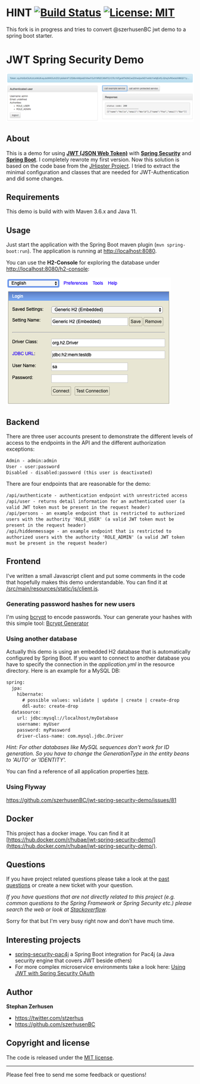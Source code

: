 # HINT [![Build Status](https://travis-ci.org/coderspack/spring-boot-starter-jwt-java-demo.svg?branch=master)](https://travis-ci.org/coderspack/spring-boot-starter-jwt-java-demo) [![License: MIT](https://img.shields.io/badge/License-MIT-yellow.svg)](https://opensource.org/licenses/MIT)

This fork is in progress and tries to convert @szerhusenBC jwt demo to a spring boot starter. 

# JWT Spring Security Demo

![Screenshot from running application](etc/screenshot-jwt-spring-security-demo.png?raw=true "Screenshot JWT Spring Security Demo")

## About
This is a demo for using **[JWT (JSON Web Token)](https://jwt.io)** with **[Spring Security](https://spring.io/projects/spring-security)** and
**[Spring Boot](https://spring.io/projects/spring-boot)**. I completely rewrote my first version. Now this solution is based on the code base
from the [JHipster Project](https://www.jhipster.tech/). I tried to extract the minimal configuration and classes that are needed 
for JWT-Authentication and did some changes.

## Requirements
This demo is build with with Maven 3.6.x and Java 11.

## Usage
Just start the application with the Spring Boot maven plugin (`mvn spring-boot:run`). The application is
running at [http://localhost:8080](http://localhost:8080).

You can use the **H2-Console** for exploring the database under [http://localhost:8080/h2-console](http://localhost:8080/h2-console):

![Screenshot from h2-console login](etc/screenshot-h2-console-login.png?raw=true "Screenshot H2-Console login")

## Backend
There are three user accounts present to demonstrate the different levels of access to the endpoints in
the API and the different authorization exceptions:
```
Admin - admin:admin
User - user:password
Disabled - disabled:password (this user is deactivated)
```

There are four endpoints that are reasonable for the demo:
```
/api/authenticate - authentication endpoint with unrestricted access
/api/user - returns detail information for an authenticated user (a valid JWT token must be present in the request header)
/api/persons - an example endpoint that is restricted to authorized users with the authority 'ROLE_USER' (a valid JWT token must be present in the request header)
/api/hiddenmessage - an example endpoint that is restricted to authorized users with the authority 'ROLE_ADMIN' (a valid JWT token must be present in the request header)
```

## Frontend
I've written a small Javascript client and put some comments in the code that hopefully makes this demo understandable.
You can find it at [/src/main/resources/static/js/client.js](/src/main/resources/static/js/client.js).

### Generating password hashes for new users

I'm using [bcrypt](https://en.wikipedia.org/wiki/Bcrypt) to encode passwords. Your can generate your hashes with this simple 
tool: [Bcrypt Generator](https://www.bcrypt-generator.com)

### Using another database

Actually this demo is using an embedded H2 database that is automatically configured by Spring Boot. If you want to connect 
to another database you have to specify the connection in the *application.yml* in the resource directory. Here is an example for a MySQL DB:

```
spring:
  jpa:
    hibernate:
      # possible values: validate | update | create | create-drop
      ddl-auto: create-drop
  datasource:
    url: jdbc:mysql://localhost/myDatabase
    username: myUser
    password: myPassword
    driver-class-name: com.mysql.jdbc.Driver
```

*Hint: For other databases like MySQL sequences don't work for ID generation. So you have to change the GenerationType in the entity beans to 'AUTO' or 'IDENTITY'.*

You can find a reference of all application properties [here](http://docs.spring.io/spring-boot/docs/current/reference/html/common-application-properties.html).

### Using Flyway

https://github.com/szerhusenBC/jwt-spring-security-demo/issues/81

## Docker
This project has a docker image. You can find it at [https://hub.docker.com/r/hubae/jwt-spring-security-demo/](https://hub.docker.com/r/hubae/jwt-spring-security-demo/).

## Questions
If you have project related questions please take a look at the [past questions](https://github.com/szerhusenBC/jwt-spring-security-demo/issues?utf8=%E2%9C%93&q=is%3Aissue%20is%3Aopen%2Cclosed%20label%3Aquestion%20) or create a new ticket with your question.

*If you have questions that are not directly related to this project (e.g. common questions to the Spring Framework or Spring Security etc.) please search the web or look at [Stackoverflow](http://www.stackoverflow.com).*

Sorry for that but I'm very busy right now and don't have much time.

## Interesting projects

* [spring-security-pac4j](https://github.com/pac4j/spring-security-pac4j) a Spring Boot integration for Pac4j (a Java security engine that covers JWT beside others)
* For more complex microservice environments take a look here: [Using JWT with Spring Security OAuth](http://www.baeldung.com/spring-security-oauth-jwt)

## Author

**Stephan Zerhusen**

* https://twitter.com/stzerhus
* https://github.com/szerhusenBC

## Copyright and license

The code is released under the [MIT license](LICENSE?raw=true).

---------------------------------------

Please feel free to send me some feedback or questions!

